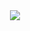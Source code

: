 <div align="center">
  <samp>
    <br><img src="https://komarev.com/ghpvc/?username=insuperable">
  </samp>
